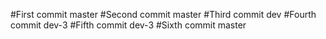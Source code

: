#First commit master
#Second commit master
#Third commit dev
#Fourth commit dev-3
#Fifth commit dev-3
#Sixth commit master
